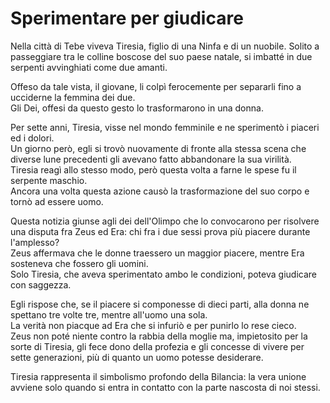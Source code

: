 # Sperimentare per giudicare

Nella città di Tebe viveva Tiresia, figlio di una Ninfa e di un nuobile. Solito a passeggiare tra le colline boscose del suo paese natale, si imbatté in due serpenti avvinghiati come due amanti.

Offeso da tale vista, il giovane, li colpì ferocemente per separarli fino a ucciderne la femmina dei due.  
Gli Dei, offesi da questo gesto lo trasformarono in una donna.

Per sette anni, Tiresia, visse nel mondo femminile e ne sperimentò i piaceri ed i dolori.  
Un giorno però, egli si trovò nuovamente di fronte alla stessa scena che diverse lune precedenti gli avevano fatto abbandonare la sua virilità.  
Tiresia reagì allo stesso modo, però questa volta a farne le spese fu il serpente maschio.  
Ancora una volta questa azione causò la trasformazione del suo corpo e tornò ad essere uomo.

Questa notizia giunse agli dei dell'Olimpo che lo convocarono per risolvere una disputa fra Zeus ed Era: chi fra i due sessi prova più piacere durante l'amplesso?  
Zeus affermava che le donne traessero un maggior piacere, mentre Era sosteneva che fossero gli uomini.  
Solo Tiresia, che aveva sperimentato ambo le condizioni, poteva giudicare con saggezza.
 
Egli rispose che, se il piacere si componesse di dieci parti, alla donna ne spettano tre volte tre, mentre all'uomo una sola.  
La verità non piacque ad Era che si infuriò e per punirlo lo rese cieco.  
Zeus non poté niente contro la rabbia della moglie ma, impietosito per la sorte di Tiresia, gli fece dono della profezia e gli concesse di vivere per sette generazioni, più di quanto un uomo potesse desiderare. 

Tiresia rappresenta il simbolismo profondo della Bilancia: la vera unione avviene solo quando si entra in contatto con la parte nascosta di noi stessi.
